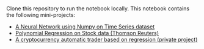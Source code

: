 # 

Clone this repository to run the notebook locally. This notebook contains the following mini-projects:

- [A Neural Network using Numpy on Time Series dataset](http://tanzimsaqib.com/nn-numpy-timeseries)
- [Polynomial Regression on Stock data (Thomson Reuters)](https://github.com/tsaqib/ml-playground/blob/master/thomson-reuters-poly-reg/thomson-reuters-poly-reg.ipynb)
- [A cryptocurrency automatic trader based on regression (private project)](https://github.com/tsaqib/ml-playground/blob/master/crypto-trader/README.md)